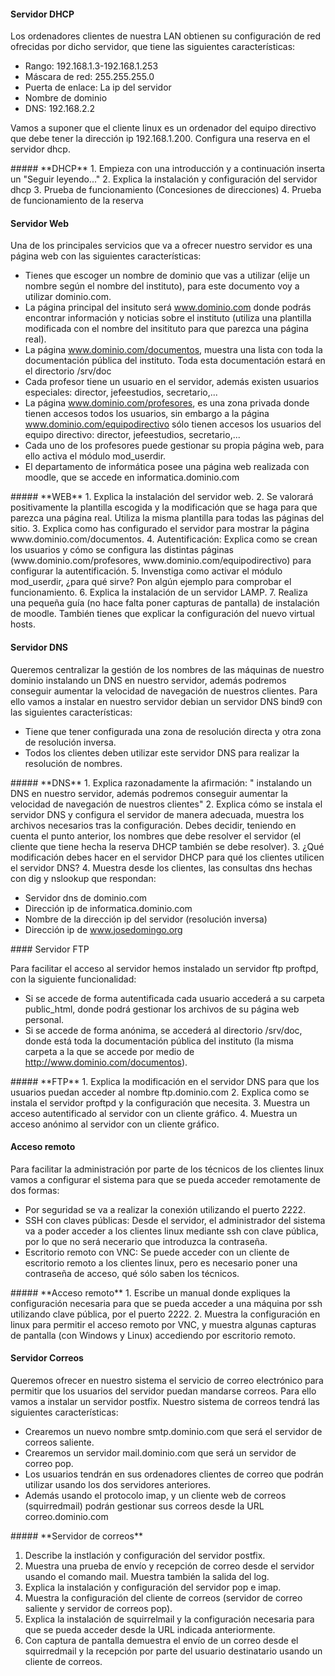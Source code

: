 #### Servidor DHCP

Los ordenadores clientes de nuestra LAN obtienen su configuración de red ofrecidas por dicho servidor, que tiene las siguientes características:

* Rango: 192.168.1.3-192.168.1.253
* Máscara de red: 255.255.255.0 
* Puerta de enlace: La ip del servidor
* Nombre de dominio
* DNS: 192.168.2.2

Vamos a suponer que el cliente linux es un ordenador del equipo directivo que debe tener la dirección ip 192.168.1.200. Configura una reserva en el servidor dhcp.

<div class='ejercicios' markdown='1'>
##### **DHCP**
1. Empieza con una introducción y a continuación inserta un "Seguir leyendo..."
2. Explica la instalación y configuración del servidor dhcp
3. Prueba de funcionamiento (Concesiones de direcciones)
4. Prueba de funcionamiento de la reserva
</div>

#### Servidor Web

Una de los principales servicios que va a ofrecer nuestro servidor es una página web con las siguientes características:

* Tienes que escoger un nombre de dominio que vas a utilizar (elije un nombre según el nombre del instituto), para este documento voy a utilizar dominio.com.
* La página principal del insituto será www.dominio.com donde podrás encontrar información y noticias sobre el instituto (utiliza una plantilla modificada con el nombre del insitituto para que parezca una página real).
* La página www.dominio.com/documentos, muestra una lista con toda la documentación pública del instituto. Toda esta documentación estará en el directorio /srv/doc
* Cada profesor tiene un usuario en el servidor, además existen usuarios especiales: director, jefeestudios, secretario,...
* La página www.dominio.com/profesores, es una zona privada donde tienen accesos todos los usuarios, sin embargo a la página www.dominio.com/equipodirectivo sólo tienen accesos los usuarios del equipo directivo: director, jefeestudios, secretario,...
* Cada uno de los profesores puede gestionar su propia página web, para ello activa el módulo mod_userdir.
* El departamento de informática posee una página web realizada con moodle, que se accede en informatica.dominio.com

<div class='ejercicios' markdown='1'>
##### **WEB**
1. Explica la instalación del servidor web.
2. Se valorará positivamente la plantilla escogida y la modificación que se haga para que parezca una página real. Utiliza la misma plantilla para todas las páginas del sitio.
3. Explica como has configurado el servidor para mostrar la página www.dominio.com/documentos.
4. Autentificación: Explica como se crean los usuarios y cómo se configura las distintas páginas (www.dominio.com/profesores, www.dominio.com/equipodirectivo) para configurar la autentificación.
5. Invenstiga como activar el módulo mod_userdir, ¿para qué sirve? Pon algún ejemplo para comprobar el funcionamiento. 
6. Explica la instalación de un servidor LAMP.
7. Realiza una pequeña guía (no hace falta poner capturas de pantalla) de instalación de moodle. También tienes que explicar la configuración del nuevo virtual hosts.
</div>

#### Servidor DNS

Queremos centralizar la gestión de los nombres de las máquinas de nuestro dominio instalando un DNS en nuestro servidor, además podremos conseguir aumentar la velocidad de navegación de nuestros clientes. Para ello vamos a instalar en nuestro servidor debian un servidor DNS bind9 con las siguientes características:

* Tiene que tener configurada una zona de resolución directa y otra zona de resolución inversa.
* Todos los clientes deben utilizar este servidor DNS para realizar la resolución de nombres.

<div class='ejercicios' markdown='1'>
##### **DNS**
1. Explica razonadamente la afirmación: " instalando un DNS en nuestro servidor, además podremos conseguir aumentar la velocidad de navegación de nuestros clientes"
2. Explica cómo se instala el servidor DNS y configura el servidor de manera adecuada, muestra los archivos necesarios tras la configuración. Debes decidir, teniendo en cuenta el punto anterior, los nombres que debe resolver el servidor (el cliente que tiene hecha la reserva DHCP también se debe resolver).
3. ¿Qué modificación debes hacer en el servidor DHCP para qué los clientes utilicen el servidor DNS?
4. Muestra desde los clientes, las consultas dns hechas con dig y nslookup que respondan:

* Servidor dns de dominio.com
* Dirección ip de informatica.dominio.com
* Nombre de la dirección ip del servidor (resolución inversa)
* Dirección ip de www.josedomingo.org
</div>
#### Servidor FTP

Para facilitar el acceso al servidor hemos instalado un servidor ftp proftpd, con la siguiente funcionalidad:

* Si se accede de forma autentificada cada usuario accederá a su carpeta public_html, donde podrá gestionar los archivos de su página web personal.
* Si se accede de forma anónima, se accederá al directorio /srv/doc, donde está toda la documentación pública del instituto (la misma carpeta a la que se accede por medio de http://www.dominio.com/documentos).

<div class='ejercicios' markdown='1'>
##### **FTP**
1. Explica la modificación en el servidor DNS para que los usuarios puedan acceder al nombre ftp.dominio.com
2. Explica como se instala el servidor proftpd y la configuración que necesita.
3. Muestra un acceso autentificado al servidor con un cliente gráfico.
4. Muestra un acceso anónimo al servidor con un cliente gráfico.
</div>

#### Acceso remoto

Para facilitar la administración por parte de los técnicos de los clientes linux vamos a configurar el sistema para que se pueda acceder remotamente de dos formas:

* Por seguridad se va a realizar la conexión utilizando el puerto 2222.
* SSH con claves públicas: Desde el servidor, el administrador del sistema va a poder acceder a los clientes linux mediante ssh con clave pública, por lo que no será necerario que introduzca la contraseña.
* Escritorio remoto con VNC: Se puede acceder con un cliente de escritorio remoto a los clientes linux, pero es necesario poner una contraseña de acceso, qué sólo saben los técnicos.

<div class='ejercicios' markdown='1'>
##### **Acceso remoto**
1. Escribe un manual donde expliques  la configuración necesaria para  que se pueda acceder a una máquina por ssh utilizando clave pública, por el puerto 2222.
2. Muestra la configuración en linux para permitir el acceso remoto por VNC, y muestra algunas capturas de pantalla (con Windows y Linux) accediendo por escritorio remoto.
</div>

#### Servidor Correos

Queremos ofrecer en nuestro sistema el servicio de correo electrónico para permitir que los usuarios del servidor puedan mandarse correos. Para ello vamos a instalar un servidor postfix. Nuestro sistema de correos tendrá las siguientes características:

* Crearemos un nuevo nombre smtp.dominio.com que será el servidor de correos saliente.
* Crearemos un servidor mail.dominio.com que será un servidor de correo pop.
* Los usuarios tendrán en sus ordenadores clientes de correo que podrán utilizar usando  los dos servidores anteriores.
* Además usando el protocolo imap, y un cliente web de correos (squirredmail) podrán gestionar sus correos desde la URL correo.dominio.com

<div class='ejercicios' markdown='1'>
##### **Servidor de correos**

1. Describe la instlación y configuración del servidor postfix.
2. Muestra una prueba de envío y recepción de correo desde el servidor usando el comando mail. Muestra también la salida del log.
3. Explica la instalación y configuración del servidor pop e imap.
4. Muestra la configuración del cliente de correos (servidor de correo saliente y servidor de correos pop).
5. Explica la instalación de squirrelmail y la configuración necesaria para que se pueda acceder desde la URL indicada anteriormente.
6. Con captura de pantalla demuestra el envío de un correo desde el squirredmail y la recepción por parte del usuario destinatario usando un cliente de correos.
</div>